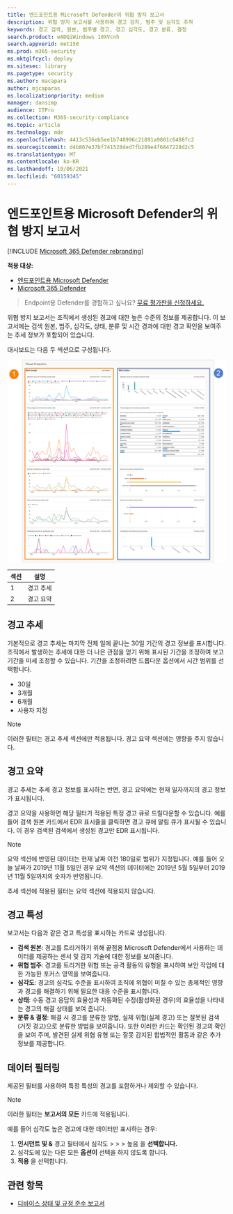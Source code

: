 ```yaml
---
title: 엔드포인트용 Microsoft Defender의 위협 방지 보고서
description: 위협 방지 보고서를 사용하여 경고 감지, 범주 및 심각도 추적
keywords: 경고 검색, 원본, 범주별 경고, 경고 심각도, 경고 분류, 결정
search.product: eADQiWindows 10XVcnh
search.appverid: met150
ms.prod: m365-security
ms.mktglfcycl: deploy
ms.sitesec: library
ms.pagetype: security
ms.author: macapara
author: mjcaparas
ms.localizationpriority: medium
manager: dansimp
audience: ITPro
ms.collection: M365-security-compliance
ms.topic: article
ms.technology: mde
ms.openlocfilehash: 4413c536eb5ee1b748996c21891a9801c6488fc2
ms.sourcegitcommit: d4b867e37bf741528ded7fb289e4f6847228d2c5
ms.translationtype: MT
ms.contentlocale: ko-KR
ms.lasthandoff: 10/06/2021
ms.locfileid: "60159345"
---
```

# <a name="threat-protection-report-in-microsoft-defender-for-endpoint"></a>엔드포인트용 Microsoft Defender의 위협 방지 보고서

[!INCLUDE [Microsoft 365 Defender rebranding](../../includes/microsoft-defender.md)]


**적용 대상:**
- [엔드포인트용 Microsoft Defender](https://go.microsoft.com/fwlink/p/?linkid=2154037)
- [Microsoft 365 Defender](https://go.microsoft.com/fwlink/?linkid=2118804)

> Endpoint용 Defender를 경험하고 싶나요? [무료 평가판을 신청하세요.](https://signup.microsoft.com/create-account/signup?products=7f379fee-c4f9-4278-b0a1-e4c8c2fcdf7e&ru=https://aka.ms/MDEp2OpenTrial?ocid=docs-wdatp-pullalerts-abovefoldlink)

위협 방지 보고서는 조직에서 생성된 경고에 대한 높은 수준의 정보를 제공합니다. 이 보고서에는 검색 원본, 범주, 심각도, 상태, 분류 및 시간 경과에 대한 경고 확인을 보여주는 추세 정보가 포함되어 있습니다.

대시보드는 다음 두 섹션으로 구성됩니다.

![위협 방지 보고서의 이미지입니다.](images/threat-protection-reports.png)

섹션|설명
---|---
1|경고 추세
2|경고 요약

## <a name="alert-trends"></a>경고 추세
기본적으로 경고 추세는 마지막 전체 일에 끝나는 30일 기간의 경고 정보를 표시합니다. 조직에서 발생하는 추세에 대한 더 나은 관점을 얻기 위해 표시된 기간을 조정하여 보고 기간을 미세 조정할 수 있습니다. 기간을 조정하려면 드롭다운 옵션에서 시간 범위를 선택합니다.

- 30일
- 3개월
- 6개월
- 사용자 지정

> [!NOTE]
> 이러한 필터는 경고 추세 섹션에만 적용됩니다. 경고 요약 섹션에는 영향을 주지 않습니다.

## <a name="alert-summary"></a>경고 요약

경고 추세는 추세 경고 정보를 표시하는 반면, 경고 요약에는 현재 일자까지의 경고 정보가 표시됩니다.

 경고 요약을 사용하면 해당 필터가 적용된 특정 경고 큐로 드릴다운할 수 있습니다. 예를 들어 검색 원본 카드에서 EDR 표시줄을 클릭하면 경고 큐에 알림 큐가 표시될 수 있습니다. 이 경우 검색된 검색에서 생성된 경고만 EDR 표시됩니다.

> [!NOTE]
> 요약 섹션에 반영된 데이터는 현재 날짜 이전 180일로 범위가 지정됩니다. 예를 들어 오늘 날짜가 2019년 11월 5일인 경우 요약 섹션의 데이터에는 2019년 5월 5일부터 2019년 11월 5일까지의 숫자가 반영됩니다.
>
> 추세 섹션에 적용된 필터는 요약 섹션에 적용되지 않습니다.

## <a name="alert-attributes"></a>경고 특성

보고서는 다음과 같은 경고 특성을 표시하는 카드로 생성됩니다.

- **검색 원본**: 경고를 트리거하기 위해 끝점용 Microsoft Defender에서 사용하는 데이터를 제공하는 센서 및 감지 기술에 대한 정보를 보여줍니다.
- **위협 범주**: 경고를 트리거한 위협 또는 공격 활동의 유형을 표시하여 보안 작업에 대한 가능한 포커스 영역을 보여줍니다.
- **심각도**: 경고의 심각도 수준을 표시하여 조직에 위협이 미칠 수 있는 총체적인 영향과 경고를 해결하기 위해 필요한 대응 수준을 표시합니다.
- **상태**: 수동 경고 응답의 효율성과 자동화된 수정(활성화된 경우)의 효율성을 나타내는 경고의 해결 상태를 보여 줍니다.
- **분류 & 결정**: 해결 시 경고를 분류한 방법, 실제 위협(실제 경고) 또는 잘못된 검색(거짓 경고)으로 분류한 방법을 보여줍니다. 또한 이러한 카드는 확인된 경고의 확인을 보여 주며, 발견된 실제 위협 유형 또는 잘못 감지된 합법적인 활동과 같은 추가 정보를 제공합니다.

## <a name="filter-data"></a>데이터 필터링

제공된 필터를 사용하여 특정 특성의 경고를 포함하거나 제외할 수 있습니다.

> [!NOTE]
> 이러한 필터는 **보고서의 모든** 카드에 적용됩니다.

예를 들어 심각도 높은 경고에 대한 데이터만 표시하는 경우:

1. **인시던트 및 &** 경고 필터에서 심각도 > \>  \> 높음 을 **선택합니다.**
2. 심각도에 있는 다른 모든 **옵션이** 선택을 하지 않도록 합니다.
3. **적용** 을 선택합니다.

## <a name="related-topic"></a>관련 항목

- [디바이스 상태 및 규정 준수 보고서](machine-reports.md)
